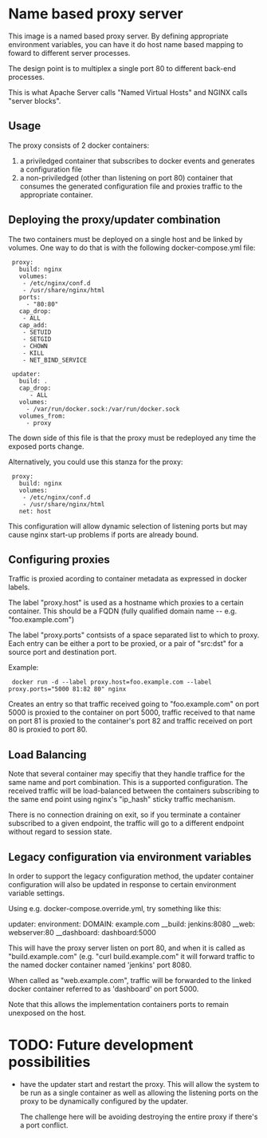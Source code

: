 # Name based proxy server

This image is a named based proxy server.  By defining appropriate
environment variables, you can have it do host name based mapping to
foward to different server processes.

The design point is to multiplex a single port 80 to different
back-end processes.

This is what Apache Server calls "Named Virtual Hosts" and NGINX calls
"server blocks".

## Usage

The proxy consists of 2 docker containers:

1) a priviledged container that subscribes to docker events and generates a configuration file
2) a non-priviledged (other than listening on port 80) container that consumes the generated configuration file and proxies traffic to the appropriate container.

## Deploying the proxy/updater combination

The two containers must be deployed on a single host and be linked by
volumes.  One way to do that is with the following docker-compose.yml
file:

     proxy:
       build: nginx
       volumes:
        - /etc/nginx/conf.d
        - /usr/share/nginx/html
       ports:
         - "80:80"
       cap_drop:
        - ALL
       cap_add:
        - SETUID
        - SETGID
        - CHOWN
        - KILL
        - NET_BIND_SERVICE
          
     updater:
       build: .
       cap_drop:
          - ALL
       volumes:
         - /var/run/docker.sock:/var/run/docker.sock
       volumes_from:
         - proxy

The down side of this file is that the proxy must be redeployed any time the exposed ports change.

Alternatively, you could use this stanza for the proxy:

     proxy:
       build: nginx
       volumes:
        - /etc/nginx/conf.d
        - /usr/share/nginx/html
       net: host

This configuration will allow dynamic selection of listening ports but
may cause nginx start-up problems if ports are already bound.

## Configuring proxies

Traffic is proxied acording to container metadata as expressed in docker labels.

The label "proxy.host" is used as a hostname which proxies to a
certain container.  This should be a FQDN (fully qualified domain name
-- e.g. "foo.example.com")

The label "proxy.ports" contsists of a space separated list to which
to proxy.  Each entry can be either a port to be proxied, or a pair of
"src:dst" for a source port and destination port.

Example:

     docker run -d --label proxy.host=foo.example.com --label proxy.ports="5000 81:82 80" nginx

Creates an entry so that traffic received going to "foo.example.com"
on port 5000 is proxied to the container on port 5000, traffic
received to that name on port 81 is proxied to the container's port 82
and traffic received on port 80 is proxied to port 80.

## Load Balancing

Note that several container may specifiy that they handle traffice for
the same name and port combination.  This is a supported
configuration.  The received traffic will be load-balanced between the
containers subscribing to the same end point using nginx's "ip_hash"
sticky traffic mechanism.

There is no connection draining on exit, so if you terminate a
container subscribed to a given endpoint, the traffic will go to a
different endpoint without regard to session state.



## Legacy configuration via environment variables

In order to support the legacy configuration method, the updater
container configuration will also be updated in response to certain
environment variable settings.

Using e.g. docker-compose.override.yml, try something like this:

 updater:
   environment:
     DOMAIN: example.com
     __build: jenkins:8080
     __web: webserver:80
     __dashboard: dashboard:5000

This will have the proxy server listen on port 80, and when it is
called as "build.example.com" (e.g. "curl build.example.com" it will
forward traffic to the named docker container named 'jenkins' port
8080.

When called as "web.example.com", traffic will be forwarded to the
linked docker container referred to as 'dashboard' on port 5000.

Note that this allows the implementation containers ports to remain
unexposed on the host.


# TODO:  Future development possibilities

* have the updater start and restart the proxy.  This will allow the
  system to be run as a single container as well as allowing the
  listening ports on the proxy to be dynamically configured by the
  updater.

  The challenge here will be avoiding destroying the entire proxy if
  there's a port conflict.